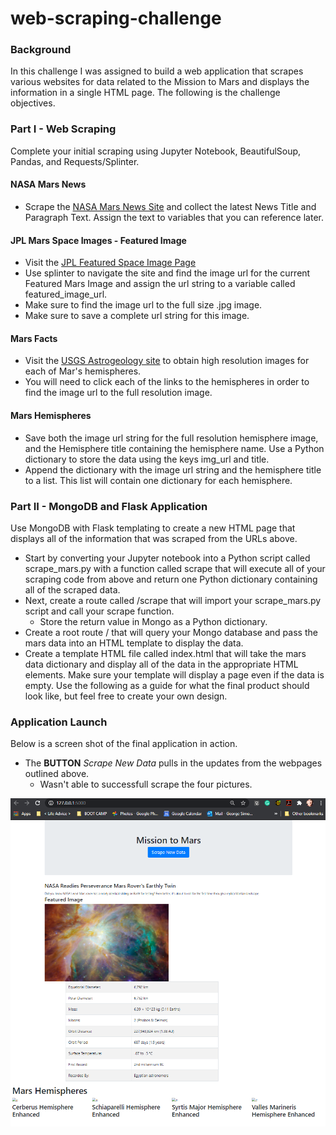 # web-scraping-challenge

### Background
In this challenge I was assigned to build a web application that scrapes various websites for data related to the Mission to Mars and displays the information in a single HTML page. The following is the challenge objectives.


### Part I - Web Scraping
Complete your initial scraping using Jupyter Notebook, BeautifulSoup, Pandas, and Requests/Splinter.

#### NASA Mars News
* Scrape the [NASA Mars News Site](https://mars.nasa.gov/news/) and collect the latest News Title and Paragraph Text. Assign the text to variables that you can reference later.

#### JPL Mars Space Images - Featured Image
* Visit the [JPL Featured Space Image Page](https://www.jpl.nasa.gov/spaceimages/?search=&category=Mars)
* Use splinter to navigate the site and find the image url for the current Featured Mars Image and assign the url string to a variable called featured_image_url.
* Make sure to find the image url to the full size .jpg image.
* Make sure to save a complete url string for this image.

#### Mars Facts
* Visit the [USGS Astrogeology site](https://astrogeology.usgs.gov/search/results?q=hemisphere+enhanced&k1=target&v1=Mars) to obtain high resolution images for each of Mar's hemispheres.
* You will need to click each of the links to the hemispheres in order to find the image url to the full resolution image.

#### Mars Hemispheres
* Save both the image url string for the full resolution hemisphere image, and the Hemisphere title containing the hemisphere name. Use a Python dictionary to store the data using the keys img_url and title.
* Append the dictionary with the image url string and the hemisphere title to a list. This list will contain one dictionary for each hemisphere.


### Part II - MongoDB and Flask Application
Use MongoDB with Flask templating to create a new HTML page that displays all of the information that was scraped from the URLs above.
* Start by converting your Jupyter notebook into a Python script called scrape_mars.py with a function called scrape that will execute all of your scraping code from above and return one Python dictionary containing all of the scraped data.
* Next, create a route called /scrape that will import your scrape_mars.py script and call your scrape function.
    * Store the return value in Mongo as a Python dictionary.
* Create a root route / that will query your Mongo database and pass the mars data into an HTML template to display the data.
* Create a template HTML file called index.html that will take the mars data dictionary and display all of the data in the appropriate HTML elements. Make sure your template will display a page even if the data is empty. Use the following as a guide for what the final product should look like, but feel free to create your own design.

### Application Launch
Below is a screen shot of the final application in action.
* The **BUTTON** *Scrape New Data* pulls in the updates from the webpages outlined above. 
    * Wasn't able to successfull scrape the four pictures.
    
![Final App Pic](/final_application_screenshot.PNG)
